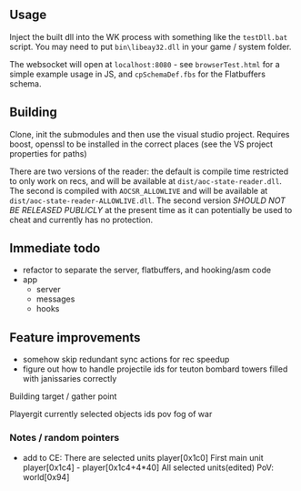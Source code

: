 ## Usage

Inject the built dll into the WK process with something like the `testDll.bat` script.
You may need to put `bin\libeay32.dll` in your game / system folder.

The websocket will open at `localhost:8080` - see `browserTest.html` for a simple example usage in JS, and `cpSchemaDef.fbs` for the Flatbuffers schema.

## Building

Clone, init the submodules and then use the visual studio project.
Requires boost, openssl to be installed in the correct places (see the VS project properties for paths)

There are two versions of the reader: the default is compile time restricted to only work on recs, and will be available at `dist/aoc-state-reader.dll`. The second is compiled with `AOCSR_ALLOWLIVE` and will be available at `dist/aoc-state-reader-ALLOWLIVE.dll`. The second version *SHOULD NOT BE RELEASED PUBLICLY* at the present time as it can potentially be used to cheat and currently has no protection.


## Immediate todo
 - refactor to separate the server, flatbuffers, and hooking/asm code
  - app
	- server
	- messages
	- hooks
	


## Feature improvements
 - somehow skip redundant sync actions for rec speedup
 - figure out how to handle projectile ids for teuton bombard towers filled with janissaries correctly

Building
  target / gather point 

Playergit
 currently selected objects ids
 pov
 fog of war


### Notes / random pointers

- add to CE: 
There are selected units
player[0x1c0]  First main unit
player[0x1c4] - player[0x1c4+4*40] All selected units(edited)
PoV: world[0x94]